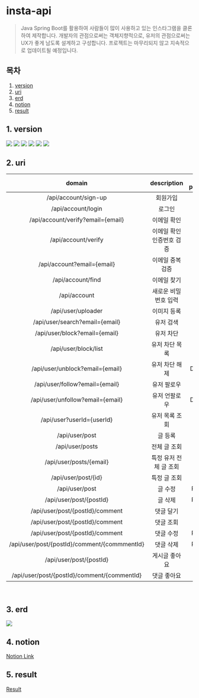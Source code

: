 # insta-api
> Java Spring Boot를 활용하여 사람들이 많이 사용하고 있는 인스타그램을 클론하여 제작합니다. 개발자의 관점으로써는 객체지향적으로, 유저의 관점으로써는 UX가 좋게 남도록 설계하고 구성합니다. 프로젝트는 마무리되지 않고 지속적으로 업데이트될 예정입니다.

## 목차
1. [version](#1-version)</br>
2. [uri](#2-uri)</br>
3. [erd](#3-erd)</br>
4. [notion](#4-notion)</br>
5. [result]($5-result)</br>

## 1. version
<img src="https://img.shields.io/badge/Java 11-007396?style=for-the-badge&logo=java&logoColor=white"> <img src="https://img.shields.io/badge/SpringBoot 2.5.5-6DB33F?style=for-the-badge&logo=Spring Boot&logoColor=white"> <img src="https://img.shields.io/badge/Gradle 7.3.3-02303A?style=for-the-badge&logo=Gradle&logoColor=white"> <img src="https://img.shields.io/badge/MariaDB-003545?style=for-the-badge&logo=MariaDB&logoColor=white"> <img src="https://img.shields.io/badge/Amazon RDS-527FFF?style=for-the-badge&logo=Amazon RDS&logoColor=white"> <img src="https://img.shields.io/badge/Amazon S3-569A31?style=for-the-badge&logo=Amazon S3&logoColor=white"> </br>

## 2. uri
|domain|description|http protocol|
|:------:|:-----------:|:-------------:|
|/api/account/sign-up|회원가입|POST|
|/api/account/login|로그인|POST|
|/api/account/verify?email={email}|이메일 확인|GET|
|/api/account/verify|이메일 확인 인증번호 검증|POST|
|/api/account?email={email}|이메일 중복 검증|GET|
|/api/account/find|이메일 찾기|GET|
|/api/account|새로운 비밀번호 입력|PUT|
|/api/user/uploader|이미지 등록|POST|
|/api/user/search?email={email}|유저 검색|GET|
|/api/user/block?email={email}|유저 차단|POST|
|/api/user/block/list|유저 차단 목록|POST|
|/api/user/unblock?email={email}|유저 차단 해제|DELETE|
|/api/user/follow?email={email}|유저 팔로우|POST|
|/api/user/unfollow?email={email}|유저 언팔로우|DELETE|
|/api/user?userId={userId}|유저 목록 조회|GET|
|/api/user/post|글 등록|POST|
|/api/user/posts|전체 글 조회|GET|
|/api/user/posts/{email}|특정 유저 전체 글 조회|GET|
|/api/user/post/{id}|특정 글 조회|GET|
|/api/user/post|글 수정|PATCH|
|/api/user/post/{postId}|글 삭제|PATCH|
|/api/user/post/{postId}/comment|댓글 달기|POST|
|/api/user/post/{postId}/comment|댓글 조회|GET|
|/api/user/post/{postId}/comment|댓글 수정|PATCH|
|/api/user/post/{postId}/comment/{commmentId}|댓글 삭제|PATCH|
|/api/user/post/{postId}|게시글 좋아요|POST|
|/api/user/post/{postId}/comment/{commentId}|댓글 좋아요|POST|


</br>

## 3. erd
<img src="https://incheon-dev.s3.ap-northeast-2.amazonaws.com/personal/erd.PNG"/>
</br>

## 4. notion
[Notion Link](https://fan-yuzu-49b.notion.site/Instagram-Clone-b6d81942158442c596daa9dfe120c0b1)
</br>

## 5. result
[Result](https://fan-yuzu-49b.notion.site/fb1199c472f246f1bbc6a65b13e724c1)
</br>
